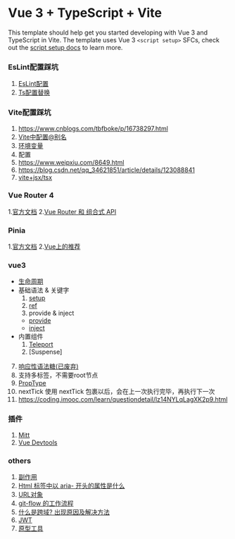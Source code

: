 <!--
 * @Descripttion: 
 * @version: 
 * @Author: chenpengfei
 * @Date: 2023-02-16 15:49:27
 * @LastEditors: chenpengfei
 * @LastEditTime: 2023-05-16 14:05:40
-->
# Vue 3 + TypeScript + Vite

This template should help get you started developing with Vue 3 and TypeScript in Vite. The template uses Vue 3 `<script setup>` SFCs, check out the [script setup docs](https://v3.vuejs.org/api/sfc-script-setup.html#sfc-script-setup) to learn more.


### EsLint配置踩坑
1. [EsLint配置](https://www.jianshu.com/p/4b94540dd998)
2. [Ts配置替换](https://coding.imooc.com/learn/questiondetail/4daeRY4pedWYnWEp.html)


### Vite配置踩坑
1. https://www.cnblogs.com/tbfboke/p/16738297.html
2. [Vite中配置@别名](./src/docs/vite-alias.md)
3. [环境变量](https://vitejs.cn/guide/env-and-mode.html#env-variables)
4. 配置
  1. https://www.weipxiu.com/8649.html
  2. https://blog.csdn.net/qq_34621851/article/details/123088841
5. [vite+jsx/tsx](https://blog.csdn.net/qq_43699122/article/details/128066935)

### Vue Router 4
1.[官方文档](https://router.vuejs.org/zh/)
2.[Vue Router 和 组合式 API](https://router.vuejs.org/zh/guide/advanced/composition-api.html)

### Pinia
1.[官方文档](https://pinia.vuejs.org/zh/introduction.html)
2.[Vue上的推荐](https://cn.vuejs.org/guide/scaling-up/state-management.html#pinia)

### vue3
* [生命周期](https://cn.vuejs.org/guide/essentials/lifecycle.html#lifecycle-diagram)
* 基础语法 & 关键字
  1. [setup](./src/docs/setup.md)
  2. [ref](https://cn.vuejs.org/api/reactivity-core.html#ref)
  3. provide & inject
    * [provide](./src/components/demo/provide.vue)
    * [inject](./src/components/demo/inject.vue)
* 内置组件
  1. [Teleport](https://cn.vuejs.org/guide/built-ins/teleport.html)
  2. [Suspense]
7. [响应性语法糖(已废弃)](./src/docs/ref-sugar.md)
8. 支持多标签，不需要root节点
9. [PropType<T>](https://cn.vuejs.org/api/utility-types.html#proptype-t)
10. nextTick 使用 nextTick 包裹以后，会在上一次执行完毕，再执行下一次
11. https://coding.imooc.com/learn/questiondetail/lz14NYLqLagXK2p9.html

### 插件
1. [Mitt](./src/docs/mitt.md)
2. [Vue Devtools](https://devtools.vuejs.org/guide/installation.html)

### others
1. [副作用](https://coding.imooc.com/learn/questiondetail/gDANwPNllzzXK120.html)
2. [Html 标签中以 aria- 开头的属性是什么](https://zhuanlan.zhihu.com/p/472243961)
3. [URL对象](./src/docs/url.md)
4. [git-flow 的工作流程](https://www.git-tower.com/learn/git/ebook/cn/command-line/advanced-topics/git-flow/)
5. [什么是跨域? 出现原因及解决方法](https://segmentfault.com/a/1190000040485198)
6. [JWT](https://blog.csdn.net/weixin_45410366/article/details/125031959)
7. [原型工具](https://whimsical.com/)